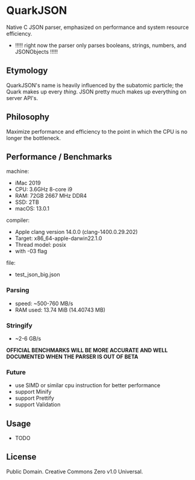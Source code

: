 # QuarkJSON
Native C JSON parser, emphasized on performance and system resource efficiency.
- !!!!!   right now the parser only parses booleans, strings, numbers, and JSONObjects   !!!!!

## Etymology
QuarkJSON's name is heavily influenced by the subatomic particle; the Quark makes up every _thing_. JSON pretty much makes up everything on server API's.

## Philosophy
Maximize performance and efficiency to the point in which the CPU is no longer the bottleneck.

## Performance / Benchmarks
machine:
- iMac 2019
- CPU: 3.6GHz 8-core i9
- RAM: 72GB 2667 MHz DDR4
- SSD: 2TB
- macOS: 13.0.1

compiler:
- Apple clang version 14.0.0 (clang-1400.0.29.202)
- Target: x86_64-apple-darwin22.1.0
- Thread model: posix
- with -03 flag

file:
- test_json_big.json
### Parsing
- speed: ~500-760 MB/s
- RAM used: 13.74 MiB (14.40743 MB)
### Stringify
- ~2-6 GB/s
  
**OFFICIAL BENCHMARKS WILL BE MORE ACCURATE AND WELL DOCUMENTED WHEN THE PARSER IS OUT OF BETA**

### Future
- use SIMD or similar cpu instruction for better performance
- support Minify
- support Prettify
- support Validation

## Usage
- TODO

## License
Public Domain. Creative Commons Zero v1.0 Universal.